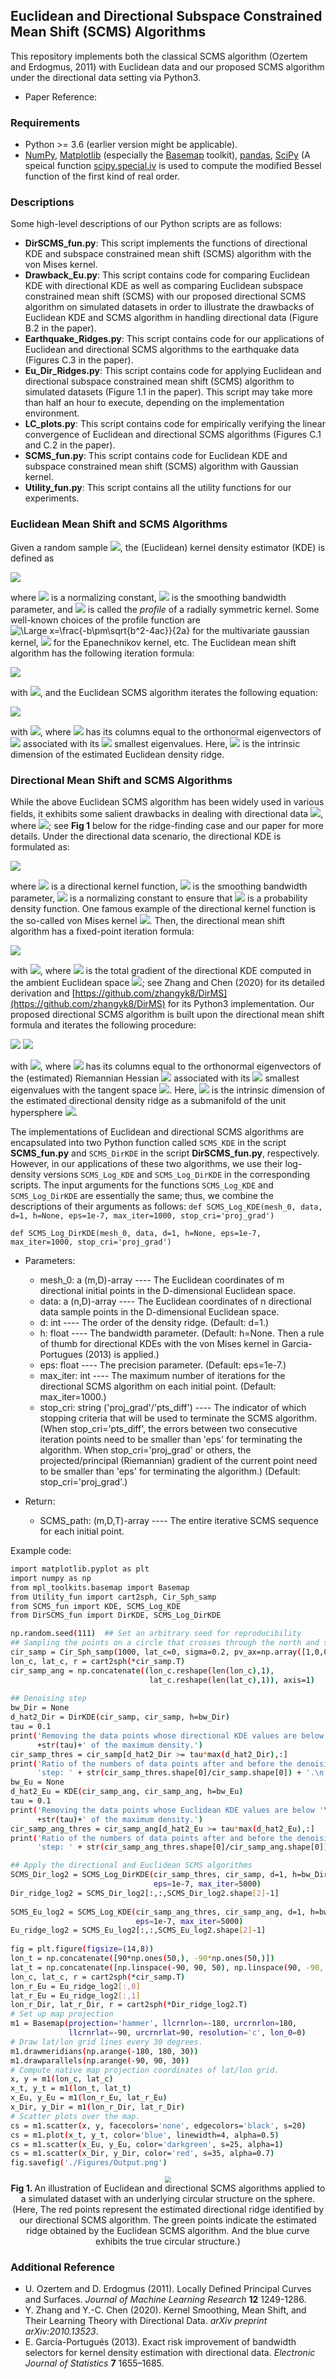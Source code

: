 ## Euclidean and Directional Subspace Constrained Mean Shift (SCMS) Algorithms
This repository implements both the classical SCMS algorithm (Ozertem and Erdogmus, 2011) with Euclidean data and our proposed SCMS algorithm under the directional data setting via Python3.

- Paper Reference: 

### Requirements

- Python >= 3.6 (earlier version might be applicable).
- [NumPy](http://www.numpy.org/), [Matplotlib](https://matplotlib.org/) (especially the [Basemap](https://matplotlib.org/basemap/) toolkit), [pandas](https://pandas.pydata.org/), [SciPy](https://www.scipy.org/) (A speical function [scipy.special.iv](https://docs.scipy.org/doc/scipy/reference/generated/scipy.special.iv.html#scipy.special.iv) is used to compute the modified Bessel function of the first kind of real order.

### Descriptions

Some high-level descriptions of our Python scripts are as follows:

- **DirSCMS_fun.py**: This script implements the functions of directional KDE and subspace constrained mean shift (SCMS) algorithm with the von Mises kernel.
- **Drawback_Eu.py**: This script contains code for comparing Euclidean KDE with directional KDE as well as comparing Euclidean subspace constrained mean shift (SCMS) with our proposed directional SCMS algorithm on simulated datasets in order to illustrate the drawbacks of Euclidean KDE and SCMS algorithm in handling directional data (Figure B.2 in the paper).
- **Earthquake_Ridges.py**: This script contains code for our applications of Euclidean and directional SCMS algorithms to the earthquake data (Figures C.3 in the paper).
- **Eu_Dir_Ridges.py**: This script contains code for applying Euclidean and directional subspace constrained mean shift (SCMS) algorithm to simulated datasets (Figure 1.1 in the paper). This script may take more than half an hour to execute, depending on the implementation environment.
- **LC_plots.py**: This script contains code for empirically verifying the linear convergence of Euclidean and directional SCMS algorithms (Figures C.1 and C.2 in the paper).
- **SCMS_fun.py**: This script contains code for Euclidean KDE and subspace constrained mean shift (SCMS) algorithm with Gaussian kernel.
- **Utility_fun.py**: This script contains all the utility functions for our experiments.

### Euclidean Mean Shift and SCMS Algorithms

Given a random sample <img src="https://latex.codecogs.com/svg.latex?\large&space;\left\{\mathbf{X}_1,...,\mathbf{X}_n\right\}\subset\mathbb{R}^D" />, the (Euclidean) kernel density estimator (KDE) is defined as

<img src="https://latex.codecogs.com/svg.latex?\Large&space;\widehat{p}_n(\mathbf{x})=\frac{c_{k,D}}{nh^D}\sum_{i=1}^nk\left(\left|\left|\frac{\mathbf{x}-\mathbf{X}_i}{h}\right|\right|_2^2\right)," />

where 
<img src="https://latex.codecogs.com/svg.latex?\large&space;c_{K,D}" /> is a normalizing constant, <img src="https://latex.codecogs.com/svg.latex?\large&space;h" /> is the smoothing bandwidth parameter, and <img src="https://latex.codecogs.com/svg.latex?\large&space;k:[0,\infty)\to[0,\infty)" /> is called the _profile_ of a radially symmetric kernel. Some well-known choices of the profile function are <img src="https://latex.codecogs.com/svg.latex?\large&space;k(x)=\exp(-x/2)" title="\Large x=\frac{-b\pm\sqrt{b^2-4ac}}{2a}" /> for the multivariate gaussian kernel, <img src="https://latex.codecogs.com/svg.latex?\large&space;k(x)=(1-x)\cdot\mathbf{1}_{[0,1]}(x)" /> for the Epanechnikov kernel, etc. The Euclidean mean shift algorithm has the following iteration formula:

<img src="https://latex.codecogs.com/svg.latex?\Large&space;\widehat{\mathbf{x}}^{(t+1)}\gets\frac{\sum_{i=1}^n\mathbf{X}_{i}k'\left(\left|\left|\frac{\widehat{\mathbf{x}}^{(t)}-\mathbf{X}_i}{h}\right|\right|_2^2\right)}{\sum_{i=1}^nk'\left(\left|\left|\frac{\widehat{\mathbf{x}}^{(t)}-\mathbf{X}_i}{h}\right|\right|_2^2\right)}" />

with <img src="https://latex.codecogs.com/svg.latex?\large&space;t=0,1,..." />, and the Euclidean SCMS algorithm iterates the following equation:

<img src="https://latex.codecogs.com/svg.latex?\large&space;\widehat{\mathbf{x}}^{(t+1)}\gets\widehat{\mathbf{x}}^{(t)}+\widehat{V}_d(\widehat{\mathbf{x}}^{(t)})\widehat{V}_d(\widehat{\mathbf{x}}^{(t)})^T\left[\frac{\sum_{i=1}^n\mathbf{X}_{i}k'\left(\left|\left|\frac{\widehat{\mathbf{x}}^{(t)}-\mathbf{X}_i}{h}\right|\right|_2^2\right)}{\sum_{i=1}^nk'\left(\left|\left|\frac{\widehat{\mathbf{x}}^{(t)}-\mathbf{X}_i}{h}\right|\right|_2^2\right)}-\widehat{\mathbf{x}}^{(t)}\right]" />

with <img src="https://latex.codecogs.com/svg.latex?\large&space;t=0,1,..." />, where <img src="https://latex.codecogs.com/svg.latex?\large&space;\widehat{V}_d(\mathbf{x})=[\widehat{\mathbf{v}}_{d+1}(\mathbf{x}),...,\widehat{\mathbf{v}}_D(\mathbf{x})]" /> has its columns equal to the orthonormal eigenvectors of <img src="https://latex.codecogs.com/svg.latex?\large&space;\nabla\nabla\widehat{p}_n(\mathbf{x})" /> associated with its <img src="https://latex.codecogs.com/svg.latex?\large&space;D-d" /> smallest eigenvalues. Here, <img src="https://latex.codecogs.com/svg.latex?\large&space;d" /> is the intrinsic dimension of the estimated Euclidean density ridge.

### Directional Mean Shift and SCMS Algorithms

While the above Euclidean SCMS algorithm has been widely used in various fields, it exhibits some salient drawbacks in dealing with directional data <img src="https://latex.codecogs.com/svg.latex?\large&space;\left\{\mathbf{X}_1,...,\mathbf{X}_n\right\}\subset\Omega_q" />, where <img src="https://latex.codecogs.com/svg.latex?\large&space;\Omega_q=\left\{\mathbf{x}\in\mathbb{R}^{q+1}:||\mathbf{x}||_2=1\right\}\subset\mathbb{R}^{q+1}" />; see **Fig 1** below for the ridge-finding case and our paper for more details. Under the directional data scenario, the directional KDE is formulated as:

<img src="https://latex.codecogs.com/svg.latex?\Large&space;\widehat{f}_h(\mathbf{x})=\frac{c_{h,q}(L)}{n}\sum_{i=1}^nL\left(\frac{1-\mathbf{x}^T\mathbf{X}_i}{h^2}\right)," />

where <img src="https://latex.codecogs.com/svg.latex?\large&space;L" /> is a directional kernel function, <img src="https://latex.codecogs.com/svg.latex?\large&space;h" /> is the smoothing bandwidth parameter, <img src="https://latex.codecogs.com/svg.latex?\large&space;c_{h,q}\asymp\,h^{-q}" /> is a normalizing constant to ensure that <img src="https://latex.codecogs.com/svg.latex?\large&space;\widehat{f}_h" /> is a probability density function. One famous example of the directional kernel function is the so-called von Mises kernel <img src="https://latex.codecogs.com/svg.latex?\large&space;L(r)=e^{-r}" />. Then, the directional mean shift algorithm has a fixed-point iteration formula:

<img src="https://latex.codecogs.com/svg.latex?\Large&space;\widehat{\underline{\mathbf{x}}}^{(t+1)}=-\frac{\sum_{i=1}^n\mathbf{X}_i\,L'\left(\frac{1-\mathbf{X}_i^T\widehat{\underline{\mathbf{x}}}^{(t)}}{h^2}\right)}{\left|\left|\sum_{i=1}^n\mathbf{X}_i\,L'\left(\frac{1-\mathbf{X}_i^T\widehat{\underline{\mathbf{x}}}^{(t)}}{h^2}\right)\right|\right|_2}=\frac{\nabla\widehat{f}_h(\widehat{\underline{\mathbf{x}}}^{(t)})}{\left|\left|\nabla\widehat{f}_h(\widehat{\underline{\mathbf{x}}}^{(t)})\right|\right|_2}" />

with <img src="https://latex.codecogs.com/svg.latex?\large&space;t=0,1,..." />, where <img src="https://latex.codecogs.com/svg.latex?\large&space;\nabla\widehat{f}_h" /> is the total gradient of the directional KDE computed in the ambient Euclidean space  <img src="https://latex.codecogs.com/svg.latex?\large&space;\mathbb{R}^{q+1}" />; see Zhang and Chen (2020) for its detailed derivation and [https://github.com/zhangyk8/DirMS](https://github.com/zhangyk8/DirMS) for its Python3 implementation. Our proposed directional SCMS algorithm is built upon the directional mean shift formula and iterates the following procedure:

<img src="https://latex.codecogs.com/svg.latex?\large&space;\underline{\widehat{\mathbf{x}}}^{(t+1)}\gets\underline{\widehat{\mathbf{x}}}^{(t)}+\underline{\widehat{V}}_d(\underline{\widehat{\mathbf{x}}}^{(t)})\underline{\widehat{V}}_d(\underline{\widehat{\mathbf{x}}}^{(t)})^T\cdot\frac{\sum_{i=1}^n\mathbf{X}_i\,L'\left(\frac{1-\mathbf{X}_i^T\widehat{\underline{\mathbf{x}}}^{(t)}}{h^2}\right)}{\left|\left|\sum_{i=1}^n\mathbf{X}_i\,L'\left(\frac{1-\mathbf{X}_i^T\widehat{\underline{\mathbf{x}}}^{(t)}}{h^2}\right)\right|\right|_2}\quad\quad\text{and}\\" />

<img src="https://latex.codecogs.com/svg.latex?\large&space;\underline{\widehat{\mathbf{x}}}^{(t+1)}\gets\frac{\underline{\widehat{\mathbf{x}}}^{(t+1)}}{\left|\left|\underline{\widehat{\mathbf{x}}}^{(t+1)}\right|\right|_2}" />

with <img src="https://latex.codecogs.com/svg.latex?\large&space;t=0,1,..." />, where <img src="https://latex.codecogs.com/svg.latex?\large&space;\underline{\widehat{V}}_d(\mathbf{x})=[\underline{\widehat{\mathbf{v}}}_{d+1}(\mathbf{x}),...,\underline{\widehat{\mathbf{v}}}_{q+1}(\mathbf{x})]" /> has its columns equal to the orthonormal eigenvectors of the (estimated) Riemannian Hessian <img src="https://latex.codecogs.com/svg.latex?\large&space;\mathcal{H}\widehat{f}_h(\mathbf{x})" /> associated with its <img src="https://latex.codecogs.com/svg.latex?\large&space;q-d" /> smallest eigenvalues with the tangent space <img src="https://latex.codecogs.com/svg.latex?\large&space;T_{\mathbf{x}}" />. Here, <img src="https://latex.codecogs.com/svg.latex?\large&space;d" /> is the intrinsic dimension of the estimated directional density ridge as a submanifold of the unit hypersphere <img src="https://latex.codecogs.com/svg.latex?\large&space;\Omega_q\subset\mathbb{R}^{q+1}" />.

The implementations of Euclidean and directional SCMS algorithms are encapsulated into two Python function called `SCMS_KDE` in the script **SCMS_fun.py** and `SCMS_DirKDE` in the script **DirSCMS_fun.py**, respectively. However, in our applications of these two algorithms, we use their log-density versions `SCMS_Log_KDE` and `SCMS_Log_DirKDE` in the corresponding scripts. The input arguments for the functions `SCMS_Log_KDE` and `SCMS_Log_DirKDE` are essentially the same; thus, we combine the descriptions of their arguments as follows:
`def SCMS_Log_KDE(mesh_0, data, d=1, h=None, eps=1e-7, max_iter=1000, stop_cri='proj_grad')`
 
`def SCMS_Log_DirKDE(mesh_0, data, d=1, h=None, eps=1e-7, max_iter=1000, stop_cri='proj_grad')`
- Parameters:
    - mesh_0: a (m,D)-array
          ---- The Euclidean coordinates of m directional initial points in the D-dimensional Euclidean space.
    - data: a (n,D)-array
          ---- The Euclidean coordinates of n directional data sample points in the D-dimensional Euclidean space.
    - d: int
          ---- The order of the density ridge. (Default: d=1.)
    - h: float
          ---- The bandwidth parameter. (Default: h=None. Then a rule of thumb for directional KDEs with the von Mises kernel in Garcia-Portugues (2013) is applied.)
    - eps: float
          ---- The precision parameter. (Default: eps=1e-7.)
    - max_iter: int
          ---- The maximum number of iterations for the directional SCMS algorithm on each initial point. (Default: max_iter=1000.)
    - stop_cri: string ('proj_grad'/'pts_diff')
          ---- The indicator of which stopping criteria that will be used to terminate the SCMS algorithm. (When stop_cri='pts_diff', the errors between two consecutive iteration points need to be smaller than 'eps' for terminating the algorithm. When stop_cri='proj_grad' or others, the projected/principal (Riemannian) gradient of the current point need to be smaller than 'eps' for terminating the algorithm.) (Default: stop_cri='proj_grad'.)
    
- Return:
    - SCMS_path: (m,D,T)-array
          ---- The entire iterative SCMS sequence for each initial point.

Example code:
```bash
import matplotlib.pyplot as plt
import numpy as np
from mpl_toolkits.basemap import Basemap
from Utility_fun import cart2sph, Cir_Sph_samp
from SCMS_fun import KDE, SCMS_Log_KDE
from DirSCMS_fun import DirKDE, SCMS_Log_DirKDE

np.random.seed(111)  ## Set an arbitrary seed for reproducibility
## Sampling the points on a circle that crosses through the north and south poles
cir_samp = Cir_Sph_samp(1000, lat_c=0, sigma=0.2, pv_ax=np.array([1,0,0]))
lon_c, lat_c, r = cart2sph(*cir_samp.T)
cir_samp_ang = np.concatenate((lon_c.reshape(len(lon_c),1), 
                               lat_c.reshape(len(lat_c),1)), axis=1)
    
## Denoising step
bw_Dir = None
d_hat2_Dir = DirKDE(cir_samp, cir_samp, h=bw_Dir)
tau = 0.1
print('Removing the data points whose directional KDE values are below '
      +str(tau)+' of the maximum density.')
cir_samp_thres = cir_samp[d_hat2_Dir >= tau*max(d_hat2_Dir),:]
print('Ratio of the numbers of data points after and before the denoising '\
      'step: ' + str(cir_samp_thres.shape[0]/cir_samp.shape[0]) + '.\n')
bw_Eu = None
d_hat2_Eu = KDE(cir_samp_ang, cir_samp_ang, h=bw_Eu)
tau = 0.1
print('Removing the data points whose Euclidean KDE values are below '\
      +str(tau)+' of the maximum density.')
cir_samp_ang_thres = cir_samp_ang[d_hat2_Eu >= tau*max(d_hat2_Eu),:]
print('Ratio of the numbers of data points after and before the denoising '\
      'step: ' + str(cir_samp_ang_thres.shape[0]/cir_samp_ang.shape[0]) + '.\n')

## Apply the directional and Euclidean SCMS algorithms
SCMS_Dir_log2 = SCMS_Log_DirKDE(cir_samp_thres, cir_samp, d=1, h=bw_Dir, 
                                eps=1e-7, max_iter=5000)
Dir_ridge_log2 = SCMS_Dir_log2[:,:,SCMS_Dir_log2.shape[2]-1]
    
SCMS_Eu_log2 = SCMS_Log_KDE(cir_samp_ang_thres, cir_samp_ang, d=1, h=bw_Eu, 
                            eps=1e-7, max_iter=5000)
Eu_ridge_log2 = SCMS_Eu_log2[:,:,SCMS_Eu_log2.shape[2]-1]
    
fig = plt.figure(figsize=(14,8))
lon_t = np.concatenate([90*np.ones(50,), -90*np.ones(50,)])
lat_t = np.concatenate([np.linspace(-90, 90, 50), np.linspace(90, -90, 50)])
lon_c, lat_c, r = cart2sph(*cir_samp.T)
lon_r_Eu = Eu_ridge_log2[:,0]
lat_r_Eu = Eu_ridge_log2[:,1]
lon_r_Dir, lat_r_Dir, r = cart2sph(*Dir_ridge_log2.T)
# Set up map projection
m1 = Basemap(projection='hammer', llcrnrlon=-180, urcrnrlon=180,
             llcrnrlat=-90, urcrnrlat=90, resolution='c', lon_0=0)
# Draw lat/lon grid lines every 30 degrees.
m1.drawmeridians(np.arange(-180, 180, 30))
m1.drawparallels(np.arange(-90, 90, 30))
# Compute native map projection coordinates of lat/lon grid.
x, y = m1(lon_c, lat_c)
x_t, y_t = m1(lon_t, lat_t)
x_Eu, y_Eu = m1(lon_r_Eu, lat_r_Eu)
x_Dir, y_Dir = m1(lon_r_Dir, lat_r_Dir)
# Scatter plots over the map.
cs = m1.scatter(x, y, facecolors='none', edgecolors='black', s=20)
cs = m1.plot(x_t, y_t, color='blue', linewidth=4, alpha=0.5)
cs = m1.scatter(x_Eu, y_Eu, color='darkgreen', s=25, alpha=1)
cs = m1.scatter(x_Dir, y_Dir, color='red', s=35, alpha=0.7)
fig.savefig('./Figures/Output.png')
```

<p align="center">
<img src="https://github.com/zhangyk8/EuDirSCMS/blob/main/Figures/Output.png" style="zoom:60%" />
 <br><B>Fig 1. </B>An illustration of Euclidean and directional SCMS algorithms applied to a simulated dataset with an underlying circular structure on the sphere. (Here, The red points represent the estimated directional ridge identified by our directional SCMS algorithm. The green points indicate the estimated ridge obtained by the Euclidean SCMS algorithm. And the blue curve exhibits the true circular structure.)
 </p>

### Additional Reference
- U. Ozertem and D. Erdogmus (2011). Locally Defined Principal Curves and Surfaces. _Journal of Machine Learning Research_ **12** 1249-1286.
- Y. Zhang and Y.-C. Chen (2020). Kernel Smoothing, Mean Shift, and Their Learning Theory with Directional Data. _arXiv preprint arXiv:2010.13523_.
- E. Garcı́a-Portugués (2013). Exact risk improvement of bandwidth selectors for kernel density estimation with directional data. _Electronic Journal of Statistics_ **7** 1655–1685.
